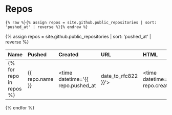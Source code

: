 ---
---
Repos
=====
```liquid
{% raw %}{% assign repos = site.github.public_repositories | sort: 'pushed_at' | reverse %}{% endraw %}
```
{% assign repos = site.github.public_repositories | sort: 'pushed_at' | reverse %}

|Name|Pushed|Created|URL|HTML
|:---|:---|:---|:---|:---
{% for repo in repos %}|<span title='{{ repo.description }}'>{{ repo.name }}</span>|<time datetime='{{ repo.pushed_at | date_to_rfc822 }}'></time>|<time datetime='{{ repo.created_at | date_to_rfc822 }}'></time>|[{{ repo.full_name }}]({{ repo.html_url }})|{% if repo.has_pages %}[pages](https://{{ repo.owner.login }}.github.io/{{ repo.name }}){% elsif repo.fork %}fork{% endif %}|
{% endfor %}